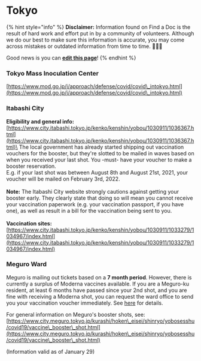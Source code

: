 # Tokyo

{% hint style="info" %}
**Disclaimer:** Information found on Find a Doc is the result of hard work and effort put in by a community of volunteers. Although we do our best to make sure this information is accurate, you may come across mistakes or outdated information from time to time. 🙇🏾‍♀️

Good news is you can [**edit this page**](https://app.gitbook.com/invite/Hmir5Cugknp7uJaXBpz1/94vH2CSObJutobSAA9Ft)!
{% endhint %}

### Tokyo Mass Inoculation Center

[https://www.mod.go.jp/j/approach/defense/covid/covid\_intokyo.html](https://www.mod.go.jp/j/approach/defense/covid/covid\_intokyo.html)

### Itabashi City

**Eligibility and general info:**\
[https://www.city.itabashi.tokyo.jp/kenko/kenshin/yobou/1030911/1036367.html](https://www.city.itabashi.tokyo.jp/kenko/kenshin/yobou/1030911/1036367.html)\
The local government has already started shipping out vaccination vouchers for the booster, but they're slotted to be mailed in waves based on when you received your last shot. You -must- have your voucher to make a booster reservation.\
E.g. if your last shot was between August 8th and August 21st, 2021, your voucher will be mailed on February 3rd, 2022.\
\
**Note:** The Itabashi City website strongly cautions against getting your booster early. They clearly state that doing so will mean you cannot receive your vaccination paperwork (e.g. your vaccination passport, if you have one), as well as result in a bill for the vaccination being sent to you.\
\
**Vaccination sites:**\
[https://www.city.itabashi.tokyo.jp/kenko/kenshin/yobou/1030911/1033279/1034967/index.html](https://www.city.itabashi.tokyo.jp/kenko/kenshin/yobou/1030911/1033279/1034967/index.html)

### Meguro Ward

Meguro is mailing out tickets based on a **7 month period**. However, there is currently a surplus of Moderna vaccines available. If you are a Meguro-ku resident, at least 6 months have passed since your 2nd shot, and you are fine with receiving a Moderna shot, you can request the ward office to send you your vaccination voucher immediately. See [here](https://www.city.meguro.tokyo.jp/kurashi/hoken\_eisei/shinryo/yobosesshu/covid19/vaccine\_sesshuken\_3rd\_moderna.html) for details.

For general information on Meguro's booster shots, see:\
[https://www.city.meguro.tokyo.jp/kurashi/hoken\_eisei/shinryo/yobosesshu/covid19/vaccine\_booster\_shot.html](https://www.city.meguro.tokyo.jp/kurashi/hoken\_eisei/shinryo/yobosesshu/covid19/vaccine\_booster\_shot.html)

(Information valid as of January 29)
